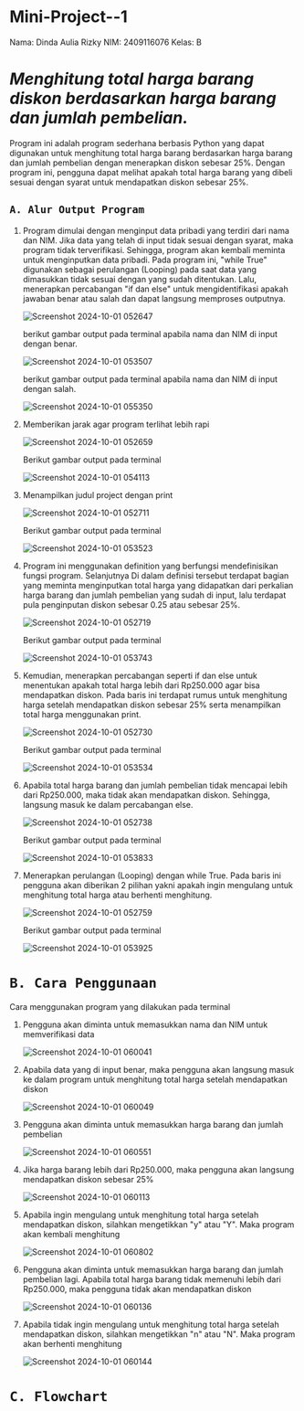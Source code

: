 # Mini-Project--1
Nama: Dinda Aulia Rizky  NIM: 2409116076   Kelas: B

# ***Menghitung total harga barang diskon berdasarkan harga barang dan jumlah pembelian.***
  
Program ini adalah program sederhana berbasis Python yang dapat digunakan untuk menghitung total harga barang berdasarkan harga barang dan jumlah pembelian dengan menerapkan diskon sebesar 25%. Dengan program ini, pengguna dapat melihat apakah total harga barang yang dibeli sesuai dengan syarat untuk mendapatkan diskon sebesar 25%.

## `A. Alur Output Program`
1. Program dimulai dengan menginput data pribadi yang terdiri dari nama dan NIM. Jika data yang telah di input tidak sesuai dengan syarat, maka program tidak terverifikasi. Sehingga, program akan kembali meminta untuk menginputkan data 
   pribadi. Pada program ini, "while True" digunakan sebagai perulangan (Looping) pada saat data yang dimasukkan tidak sesuai dengan yang sudah ditentukan. Lalu, menerapkan percabangan "if dan else" untuk mengidentifikasi apakah 
   jawaban benar atau salah dan dapat langsung memproses outputnya.

   ![Screenshot 2024-10-01 052647](https://github.com/user-attachments/assets/fd637e60-5c81-4785-81aa-27789fda2b4e)


   berikut gambar output pada terminal apabila nama dan NIM di input dengan benar.

    ![Screenshot 2024-10-01 053507](https://github.com/user-attachments/assets/7f70a191-6245-491a-8f34-cb60f98693d9)

   berikut gambar output pada terminal apabila nama dan NIM di input dengan salah.

   ![Screenshot 2024-10-01 055350](https://github.com/user-attachments/assets/e14e3504-cf12-4c1a-a0ef-fb2f9287c6fd)
   



    
2. Memberikan jarak agar program terlihat lebih rapi

   ![Screenshot 2024-10-01 052659](https://github.com/user-attachments/assets/86900096-dda8-4bfe-b217-a5e467dde959)

   Berikut gambar output pada terminal

   ![Screenshot 2024-10-01 054113](https://github.com/user-attachments/assets/8a01aec1-642b-40e9-a209-bed049b25cbc)

   
   
4. Menampilkan judul project dengan print

    ![Screenshot 2024-10-01 052711](https://github.com/user-attachments/assets/9b706cf4-165c-4de5-8e7a-1954fc6821ef)

   Berikut gambar output pada terminal

    ![Screenshot 2024-10-01 053523](https://github.com/user-attachments/assets/a3c1e2d4-0e33-4bbb-8b4d-3634269752cc)
   
   
6. Program ini menggunakan definition yang berfungsi mendefinisikan fungsi program. Selanjutnya Di dalam 
   definisi tersebut terdapat bagian yang meminta menginputkan total harga yang didapatkan dari perkalian 
   harga barang dan jumlah pembelian yang sudah di input, lalu terdapat pula penginputan diskon sebesar 
   0.25 atau sebesar 25%.

    ![Screenshot 2024-10-01 052719](https://github.com/user-attachments/assets/7b94039f-9398-4aef-a0f2-81b8b546eda3)

   Berikut gambar output pada terminal

    ![Screenshot 2024-10-01 053743](https://github.com/user-attachments/assets/1bd3f3e8-407a-472f-bb2e-43445bc584b2)
   
   
9. Kemudian, menerapkan percabangan seperti if dan else untuk menentukan apakah total harga lebih dari 
   Rp250.000 agar bisa mendapatkan diskon. Pada baris ini terdapat rumus untuk menghitung harga setelah 
   mendapatkan diskon sebesar 25% serta menampilkan total harga menggunakan print.
 
   ![Screenshot 2024-10-01 052730](https://github.com/user-attachments/assets/f000bf4a-3081-40cc-916e-66f625831cbe)

   Berikut gambar output pada terminal
 
   ![Screenshot 2024-10-01 053534](https://github.com/user-attachments/assets/1f5617a9-aacd-4ac8-affb-eb8c705611d4)
   

11. Apabila total harga barang dan jumlah pembelian tidak mencapai lebih dari Rp250.000, maka tidak
    akan mendapatkan diskon. Sehingga, langsung masuk ke dalam percabangan else.
  
    ![Screenshot 2024-10-01 052738](https://github.com/user-attachments/assets/fa9b24b9-9fbf-4b0c-aa7a-da2b1feab8cf)

    Berikut gambar output pada terminal
 
    ![Screenshot 2024-10-01 053833](https://github.com/user-attachments/assets/7d0090f2-5742-4680-81cd-cffefaaa50d5)
    

13. Menerapkan perulangan (Looping) dengan while True. Pada baris ini pengguna akan diberikan 2 pilihan 
    yakni apakah ingin mengulang untuk menghitung total harga atau berhenti menghitung.

     ![Screenshot 2024-10-01 052759](https://github.com/user-attachments/assets/7f527189-b37e-49a7-84b6-c3b730616962)

    Berikut gambar output pada terminal
  
    ![Screenshot 2024-10-01 053925](https://github.com/user-attachments/assets/a96a859e-5ffc-4673-9dd7-23f55d91dcb0)

    

# `B. Cara Penggunaan`

Cara menggunakan program yang dilakukan pada terminal

1. Pengguna akan diminta untuk memasukkan nama dan NIM untuk memverifikasi data

   ![Screenshot 2024-10-01 060041](https://github.com/user-attachments/assets/d5995c7e-b43e-416a-849a-5d80ff922e57)


3. Apabila data yang di input benar, maka pengguna akan langsung masuk ke dalam program untuk menghitung total harga setelah mendapatkan diskon

   ![Screenshot 2024-10-01 060049](https://github.com/user-attachments/assets/ef44aed2-ece7-4c29-844d-c2881bd5e2a6)


5. Pengguna akan diminta untuk memasukkan harga barang dan jumlah pembelian

   ![Screenshot 2024-10-01 060551](https://github.com/user-attachments/assets/d5339055-d44e-45e0-b423-961f9ddc02be)

  
7. Jika harga barang lebih dari Rp250.000, maka pengguna akan langsung mendapatkan diskon sebesar 25%

   ![Screenshot 2024-10-01 060113](https://github.com/user-attachments/assets/d9413f5a-a579-4f4b-b9f4-9a5a89d0965e)

6. Apabila ingin mengulang untuk menghitung total harga setelah mendapatkan diskon, silahkan mengetikkan "y" atau "Y". Maka program akan kembali menghitung

   ![Screenshot 2024-10-01 060802](https://github.com/user-attachments/assets/bfa30112-8a3d-4814-ad01-aa331c0fd4e3)


 7. Pengguna akan diminta untuk memasukkan harga barang dan jumlah pembelian lagi. Apabila total harga barang tidak memenuhi lebih dari Rp250.000, maka pengguna tidak akan mendapatkan diskon
   
    ![Screenshot 2024-10-01 060136](https://github.com/user-attachments/assets/ce33976b-cbb0-45de-ba0b-583914fb23c1)


8. Apabila tidak ingin mengulang untuk menghitung total harga setelah mendapatkan diskon, silahkan mengetikkan "n" atau "N". Maka program akan berhenti menghitung

   ![Screenshot 2024-10-01 060144](https://github.com/user-attachments/assets/5728103b-635a-4de9-ab63-b853abf6181c)

   

# `C. Flowchart`









